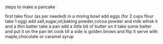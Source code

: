 steps to make a pancake 

first take flour (as per needed) in a mixing bowl
add eggs (for 2 cups flour take 1 egg)
add salt,sugar,oil,baking powder,cocoa powder and milk
whisk it and a thin batter
take a pan add a little bit of butter on it 
take some batter and put it on the pan 
let cook till a side is golden brown and flip it 
serve with maple,chocolate or caramel syrup

